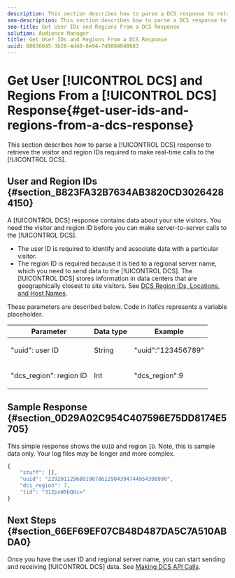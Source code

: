 ```yaml
---
description: This section describes how to parse a DCS response to retrieve the visitor and region IDs required to make real-time calls to the DCS.
seo-description: This section describes how to parse a DCS response to retrieve the visitor and region IDs required to make real-time calls to the DCS.
seo-title: Get User IDs and Regions From a DCS Response
solution: Audience Manager
title: Get User IDs and Regions From a DCS Response
uuid: 08036045-3b26-4d40-8e94-7d0884048683
---
```


# Get User [!UICONTROL DCS] and Regions From a [!UICONTROL DCS] Response{#get-user-ids-and-regions-from-a-dcs-response}

This section describes how to parse a [!UICONTROL DCS] response to retrieve the visitor and region IDs required to make real-time calls to the [!UICONTROL DCS].

## User and Region IDs {#section_B823FA32B7634AB3820CD30264284150}

A [!UICONTROL DCS] response contains data about your site visitors. You need the visitor and region ID before you can make server-to-server calls to the [!UICONTROL DCS].

* The user ID is required to identify and associate data with a particular visitor.
* The region ID is required because it is tied to a regional server name, which you need to send data to the [!UICONTROL DCS]. The [!UICONTROL DCS] stores information in data centers that are geographically closest to site visitors. See [DCS Region IDs, Locations, and Host Names](../../../api/dcs-intro/dcs-api-reference/dcs-regions.md#concept_01C1E017A6694D1EAF9BF65BFFA54091).

These parameters are described below. Code in *italics* represents a variable placeholder.

<table id="table_822C02D5978348DCB7153001882D397C"> 
 <thead> 
  <tr> 
   <th colname="col1" class="entry"> Parameter </th> 
   <th colname="col2" class="entry"> Data type </th> 
   <th colname="col3" class="entry"> Example </th> 
  </tr> 
 </thead>
 <tbody> 
  <tr> 
   <td colname="col1"> <p><span class="codeph">"uuid":<span class="varname"> user ID</span></span> </p> </td> 
   <td colname="col2"> <p>String </p> </td> 
   <td colname="col3"> <p> <span class="codeph"> "uuid":"123456789"</span> </p> </td> 
  </tr> 
  <tr> 
   <td colname="col1"> <p><span class="codeph">"dcs_region":<span class="varname"> region ID</span></span> </p> </td> 
   <td colname="col2"> <p>Int </p> </td> 
   <td colname="col3"> <p> <span class="codeph"> "dcs_region":9</span> </p> </td> 
  </tr> 
 </tbody> 
</table>

## Sample Response {#section_0D29A02C954C407596E75DD8174E5705}

This simple response shows the `UUID` and region `ID`. Note, this is sample data only. Your log files may be longer and more complex.

```js
{
    "stuff": [],
    "uuid": "22920112968019678612904394744954398990",
    "dcs_region": 7,
    "tid": "31ZpxW5bQGc="
}
```

## Next Steps {#section_66EF69EF07CB48D487DA5C7A510ABDA0}

Once you have the user ID and regional server name, you can start sending and receiving [!UICONTROL DCS] data. See [Making DCS API Calls](../../../api/dcs-intro/dcs-s2s/dcs-s2s-calls.md#concept_57686178E4174EE1A952E0E51BC8A52C). 
